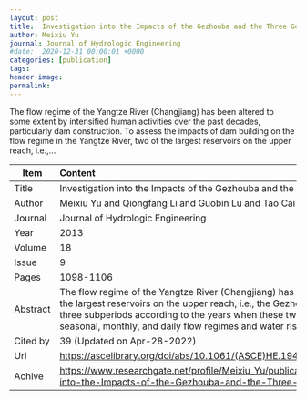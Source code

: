 ```yaml
---
layout: post
title:  Investigation into the Impacts of the Gezhouba and the Three Gorges Reservoirs on the Flow Regime of the Yangtze River
author: Meixiu Yu
journal: Journal of Hydrologic Engineering
#date:  2020-12-31 00:00:01 +0000
categories: [publication]
tags: 
header-image: 
permalink: 
---
```

The flow regime of the Yangtze River (Changjiang) has been altered to some extent by intensified human activities over the past decades, particularly dam construction. To assess the impacts of dam building on the flow regime in the Yangtze River, two of the largest reservoirs on the upper reach, i.e.,...
<!--the above is the excerpt-->
<!--more-->
<!--the following is the text-->


| Item           | Content    |
| ---------------|:------------|
| Title          | Investigation into the Impacts of the Gezhouba and the Three Gorges Reservoirs on the Flow Regime of the Yangtze River     |
| Author         | Meixiu Yu and Qiongfang Li and Guobin Lu and Tao Cai and Wei Xie and Xue Bai    |
| Journal        | Journal of Hydrologic Engineering   |
| Year           | 2013  |
| Volume         | 18	   |
| Issue          | 9	   |
| Pages          | 1098-1106	   |
| Abstract       | The flow regime of the Yangtze River (Changjiang) has been altered to some extent by intensified human activities over the past decades, particularly dam construction. To assess the impacts of dam building on the flow regime in the Yangtze River, two of the largest reservoirs on the upper reach, i.e., the Gezhouba and Three Gorges reservoirs, have been selected as case study sites. To analyze the changes in flow regime between predam and postdam periods, the whole study period was divided into three subperiods according to the years when these two reservoirs started to store water. On the basis of the time series of daily flow discharge from four key hydrological stations, i.e., Cuntan, Yichang, Hankou, and Datong, the alterations in annual, seasonal, monthly, and daily flow regimes and water rising or falling regime in different subperiods were investigated and the driving forces were explored. The results …	 |
| Cited by		 | 39 (Updated on Apr-28-2022)   |
| Url  			 | <https://ascelibrary.org/doi/abs/10.1061/(ASCE)HE.1943-5584.0000545>		 |
| Achive 	     | <https://www.researchgate.net/profile/Meixiu_Yu/publication/276985288_Investigation_into_the_Impacts_of_the_Gezhouba_and_the_Three_Gorges_Reservoirs_on_the_Flow_Regime_of_the_Yangtze_River/links/5d9305dba6fdcc2554a985a4/Investigation-into-the-Impacts-of-the-Gezhouba-and-the-Three-Gorges-Reservoirs-on-the-Flow-Regime-of-the-Yangtze-River.pdf>		 |

